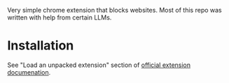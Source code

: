 Very simple chrome extension that blocks websites. Most of this repo was written with help from certain LLMs.

# Installation

See "Load an unpacked extension" section of [official extension documenation](https://developer.chrome.com/docs/extensions/get-started/tutorial/hello-world#load-unpacked).
